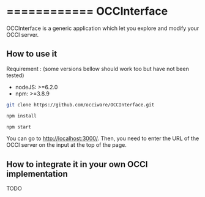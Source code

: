 
============
OCCInterface
============


OCCInterface is a generic application which let you explore and modify your OCCI server.

## How to use it 

Requirement :
(some versions bellow should work too but have not been tested) 
- nodeJS: >=6.2.0
- npm: >=3.8.9


``` bash
git clone https://github.com/occiware/OCCInterface.git
```

``` bash
npm install
```

``` bash
npm start
```

You can go to [http://localhost:3000/](http://localhost:3000/).
Then, you need to enter the URL of the OCCI server on the input at the top of the page.

## How to integrate it in your own OCCI implementation
TODO
